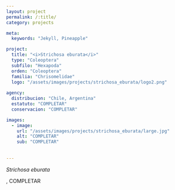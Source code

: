 ```yaml
---
layout: project
permalink: /:title/
category: projects

meta:
  keywords: "Jekyll, Pineapple"

project:
  title: "<i>Strichosa eburata</i>"
  type: "Coleoptera"
  subfilo: "Hexapoda"
  orden: "Coleoptera"
  familia: "Chrisomelidae"
  logo: "/assets/images/projects/strichosa_eburata/logo2.png"
  
agency:
  distribucion: "Chile, Argentina"
  estatuto: "COMPLETAR"
  conservacion: "COMPLETAR"

images:
  - image:
    url: "/assets/images/projects/strichosa_eburata/large.jpg"
    alt: "COMPLETAR"
    sub: "COMPLETAR"
  
  
---
```

<p><i>Strichosa eburata</i></p>, COMPLETAR
